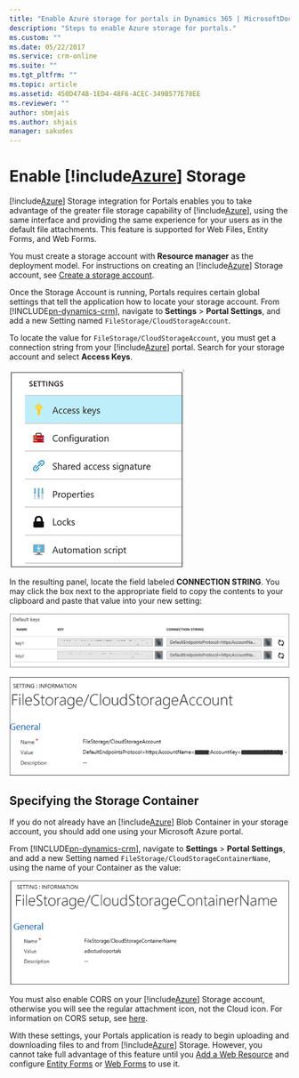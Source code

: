 ```yaml
---
title: "Enable Azure storage for portals in Dynamics 365 | MicrosoftDocs"
description: "Steps to enable Azure storage for portals."
ms.custom: ""
ms.date: 05/22/2017
ms.service: crm-online
ms.suite: ""
ms.tgt_pltfrm: ""
ms.topic: article
ms.assetid: 450D4748-1ED4-48F6-ACEC-349B577E78EE
ms.reviewer: ""
author: sbmjais
ms.author: shjais
manager: sakudes
---
```


# Enable [!include[Azure](../includes/pn-azure-shortest.md)] Storage

[!include[Azure](../includes/pn-azure-shortest.md)] Storage integration for Portals enables you to take advantage of the greater file storage capability of [!include[Azure](../includes/pn-azure-shortest.md)], using the same interface and providing the same experience for your users as in the default file attachments. This feature is supported for Web Files, Entity Forms, and Web Forms.

You must create a storage account with **Resource manager** as the deployment model. For instructions on creating an [!include[Azure](../includes/pn-azure-shortest.md)] Storage account, see [Create a storage account](https://docs.microsoft.com/en-us/azure/storage/storage-create-storage-account#create-a-storage-account).

Once the Storage Account is running, Portals requires certain global settings that tell the application how to locate your storage account. From [!INCLUDE[pn-dynamics-crm](../includes/pn-dynamics-crm.md)], navigate to **Settings** > **Portal Settings**, and add a new Setting named `FileStorage/CloudStorageAccount`.

To locate the value for `FileStorage/CloudStorageAccount`, you must get a connection string from your [!include[Azure](../includes/pn-azure-shortest.md)] portal. Search for your storage account and select **Access Keys**.

![Locate value for connection string from your Microsoft Azure portal](media/key-azure-storage.png "Locate value for connection string from your Microsoft Azure portal")

In the resulting panel, locate the field labeled **CONNECTION STRING**. You may click the box next to the appropriate field to copy the contents to your clipboard and paste that value into your new setting:

![Primary connection string value](media/primary-connection-string-azure-storage.png "Primary connection string value")

![Portal setting for cloud storage account](media/portal-site-setting-cloud-storage-account.png "Portal setting for cloud storage account")

## Specifying the Storage Container
If you do not already have an [!include[Azure](../includes/pn-azure-shortest.md)] Blob Container in your storage account, you should add one using your Microsoft Azure portal.

From [!INCLUDE[pn-dynamics-crm](../includes/pn-dynamics-crm.md)], navigate to **Settings** > **Portal Settings**, and add a new Setting named `FileStorage/CloudStorageContainerName`, using the name of your Container as the value:

![Portal setting for cloud storage container](media/portal-site-setting-cloud-storage-container.png "Portal setting for cloud storage container")

You must also enable CORS on your [!include[Azure](../includes/pn-azure-shortest.md)] Storage account, otherwise you will see the regular attachment icon, not the Cloud icon. For information on CORS setup, see [here](https://docs.microsoft.com/en-us/rest/api/storageservices/cross-origin-resource-sharing--cors--support-for-the-azure-storage-services).

With these settings, your Portals application is ready to begin uploading and downloading files to and from [!include[Azure](../includes/pn-azure-shortest.md)] Storage. However, you cannot take full advantage of this feature until you [Add a Web Resource](add-web-resource.md) and configure [Entity Forms](entity-forms-custom-logic.md#notes-configuration-for-entity-form) or [Web Forms](configure-notes.md) to use it.